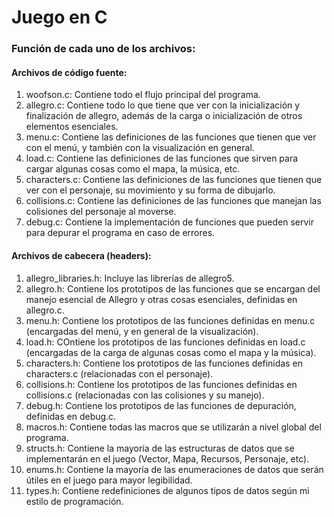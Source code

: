 # Juego en C

### Función de cada uno de los archivos:

#### Archivos de código fuente:

1. woofson.c: Contiene todo el flujo principal del programa.
2. allegro.c: Contiene todo lo que tiene que ver con la inicialización y finalización de allegro, además de la carga o inicialización de otros elementos esenciales.
3. menu.c: Contiene las definiciones de las funciones que tienen que ver con el menú, y también con la visualización en general.
4. load.c: Contiene las definiciones de las funciones que sirven para cargar algunas cosas como el mapa, la música, etc.
5. characters.c: Contiene las definiciones de las funciones que tienen que ver con el personaje, su movimiento y su forma de dibujarlo.
6. collisions.c: Contiene las definiciones de las funciones que manejan las colisiones del personaje al moverse.
7. debug.c: Contiene la implementación de funciones que pueden servir para depurar el programa en caso de errores. 

#### Archivos de cabecera (headers):

1. allegro_libraries.h: Incluye las librerías de allegro5.
2. allegro.h: Contiene los prototipos de las funciones que se encargan del manejo esencial de Allegro y otras cosas esenciales, definidas en allegro.c.
3. menu.h: Contiene los prototipos de las funciones definidas en menu.c (encargadas del menú, y en general de la visualización).
4. load.h: COntiene los prototipos de las funciones definidas en load.c (encargadas de la carga de algunas cosas como el mapa y la música).
5. characters.h: Contiene los prototipos de las funciones definidas en characters.c (relacionadas con el personaje).
6. collisions.h: Contiene los prototipos de las funciones definidas en collisions.c (relacionadas con las colisiones y su manejo).
7. debug.h: Contiene los prototipos de las funciones de depuración, definidas en debug.c.
8. macros.h: Contiene todas las macros que se utilizarán a nivel global del programa.
9. structs.h: Contiene la mayoría de las estructuras de datos que se implementarán en el juego (Vector, Mapa, Recursos, Personaje, etc).
10. enums.h: Contiene la mayoría de las enumeraciones de datos que serán útiles en el juego para mayor legibilidad.
11. types.h: Contiene redefiniciones de algunos tipos de datos según mi estilo de programación.

